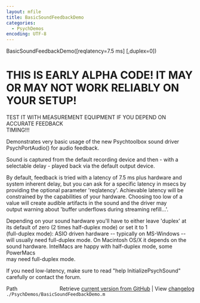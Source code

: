 ```yaml
---
layout: mfile
title: BasicSoundFeedbackDemo
categories:
  - PsychDemos
encoding: UTF-8
---
```


BasicSoundFeedbackDemo([reqlatency=7.5 ms] [,duplex=0])  

# THIS IS EARLY ALPHA CODE! IT MAY OR MAY NOT WORK RELIABLY ON YOUR SETUP!  
TEST IT WITH MEASUREMENT EQUIPMENT IF YOU DEPEND ON ACCURATE FEEDBACK  
TIMING!!!  

Demonstrates very basic usage of the new Psychtoolbox sound driver  
PsychPortAudio() for audio feedback.  

Sound is captured from the default recording device and then - with a  
selectable delay - played back via the default output device.  

By default, feedback is tried with a latency of 7.5 ms plus hardware and  
system inherent delay, but you can ask for a specific latency in msecs by  
providing the optional parameter 'reqlatency'. Achievable latency will be  
constrained by the capabilities of your hardware. Choosing too low of a  
value will create audible artifacts in the sound and the driver may  
output warning about 'buffer underflows during streaming refill...'.  

Depending on your sound hardware you'll have to either leave 'duplex' at  
its default of zero (2 times half-duplex mode) or set it to 1  
(full-duplex mode): ASIO driven hardware -- typically on MS-Windows --  
will usually need full-duplex mode. On Macintosh OS/X it depends on the  
sound hardware. IntelMacs are happy with half-duplex mode, some PowerMacs  
may need full-duplex mode.  


If you need low-latency, make sure to read "help InitializePsychSound"  
carefully or contact the forum.  



<div class="code_header" style="text-align:right;">
  <span style="float:left;">Path&nbsp;&nbsp;</span> <span class="counter">Retrieve <a href=
  "https://raw.github.com/Psychtoolbox-3/Psychtoolbox-3/beta/./PsychDemos/BasicSoundFeedbackDemo.m">current version from GitHub</a> | View <a href=
  "https://github.com/Psychtoolbox-3/Psychtoolbox-3/commits/beta/./PsychDemos/BasicSoundFeedbackDemo.m">changelog</a></span>
</div>
<div class="code">
  <code>./PsychDemos/BasicSoundFeedbackDemo.m</code>
</div>
